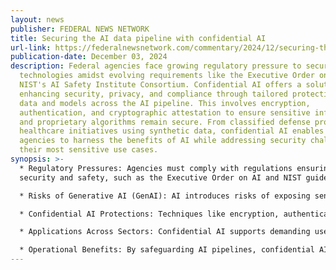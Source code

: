 ```yaml
---
layout: news
publisher: FEDERAL NEWS NETWORK
title: Securing the AI data pipeline with confidential AI
url-link: https://federalnewsnetwork.com/commentary/2024/12/securing-the-ai-data-pipeline-with-confidential-ai/
publication-date: December 03, 2024
description: Federal agencies face growing regulatory pressure to secure AI
  technologies amidst evolving requirements like the Executive Order on AI and
  NIST's AI Safety Institute Consortium. Confidential AI offers a solution by
  enhancing security, privacy, and compliance through tailored protections for
  data and models across the AI pipeline. This involves encryption,
  authentication, and cryptographic attestation to ensure sensitive information
  and proprietary algorithms remain secure. From classified defense projects to
  healthcare initiatives using synthetic data, confidential AI enables federal
  agencies to harness the benefits of AI while addressing security challenges in
  their most sensitive use cases.
synopsis: >-
  * Regulatory Pressures: Agencies must comply with regulations ensuring AI
  security and safety, such as the Executive Order on AI and NIST guidelines.

  * Risks of Generative AI (GenAI): AI introduces risks of exposing sensitive data and intellectual property, particularly in highly classified or regulated environments.

  * Confidential AI Protections: Techniques like encryption, authentication, and cryptographic attestation create a secure AI environment for data at rest, in transit, and in use.

  * Applications Across Sectors: Confidential AI supports demanding use cases, including defense projects, disease modeling with synthetic data, and emergency response systems.

  * Operational Benefits: By safeguarding AI pipelines, confidential AI enhances mission outcomes, ensures compliance, and supports advanced AI-driven citizen services.
---
```

